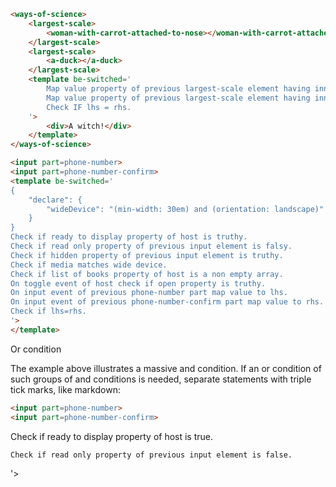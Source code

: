 

```html
<ways-of-science>
    <largest-scale>
        <woman-with-carrot-attached-to-nose></woman-with-carrot-attached-to-nose>
    </largest-scale>
    <largest-scale>
        <a-duck></a-duck>
    </largest-scale>
    <template be-switched='
        Map value property of previous largest-scale element having inner woman-with-carrot-attached-to-nose element to lhs.
        Map value property of previous largest-scale element having inner a-duck element to rhs.
        Check IF lhs = rhs.
    '>
        <div>A witch!</div>
    </template>
</ways-of-science>
```

```html
<input part=phone-number>
<input part=phone-number-confirm>
<template be-switched='
{
    "declare": {
        "wideDevice": "(min-width: 30em) and (orientation: landscape)"
    }
}
Check if ready to display property of host is truthy.
Check if read only property of previous input element is falsy.
Check if hidden property of previous input element is truthy.
Check if media matches wide device.
Check if list of books property of host is a non empty array.
On toggle event of host check if open property is truthy.
On input event of previous phone-number part map value to lhs.
On input event of previous phone-number-confirm part map value to rhs.
Check if lhs=rhs.
'>
</template>
```

Or condition

The example above illustrates a massive and condition.  If an or condition of such groups of and conditions is needed, separate statements with triple tick marks, like markdown:

```html
<input part=phone-number>
<input part=phone-number-confirm>
```
Check if ready to display property of host is true.
```
Check if read only property of previous input element is false.
```
'>
</template>
```




